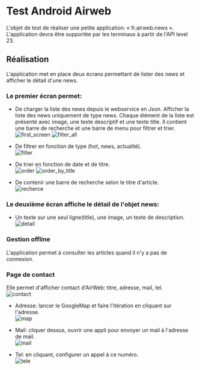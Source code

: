 # Test Android Airweb
L'objet de test de réaliser une petite application: « fr.airweb.news ». L'application devra être supportée par les terminaux à partir de l'API level 23.

## Réalisation
L'application met en place deux écrans permettant de lister des news et afficher le détail d'une news.

### Le premier écran permet:
* De charger la liste des news depuis le webservice en Json. Afficher la liste des news uniquement de type news. Chaque élément 
de la liste est présenté avec image, une texte descriptif et une texte title. Il contient une barre de recherche et une barre de menu 
pour filtrer et trier. <br/>
![first_screen](https://user-images.githubusercontent.com/33124632/61568240-c3dcab00-aa82-11e9-8813-979d3342ef01.png) ![filter_all](https://user-images.githubusercontent.com/33124632/61568565-fe931300-aa83-11e9-98b5-9136916bfa3c.png)

* De filtrer en fonction de type (hot, news, actualité). <br/>
![filter](https://user-images.githubusercontent.com/33124632/61568928-67c75600-aa85-11e9-8888-a16801a0cd8c.png)

* De trier en fonction de date et de titre. <br/>
![order](https://user-images.githubusercontent.com/33124632/61569107-1ec3d180-aa86-11e9-82c5-9683352c5ca0.png)
![order_by_title](https://user-images.githubusercontent.com/33124632/61569098-0a7fd480-aa86-11e9-879a-18bc3cf3efd5.png)

* De contenir une barre de recherche selon le titre d'article. </br>
![recherce](https://user-images.githubusercontent.com/33124632/61569168-60ed1300-aa86-11e9-8f2e-1888d0e24a27.png)

### Le deuxième écran affiche le détail de l'objet news:
* Un texte sur une seul ligne(title), une image, un texte de description. <br/>
![detail](https://user-images.githubusercontent.com/33124632/61569703-f093c100-aa88-11e9-8132-4bad5413c2c5.png)

### Gestion offline
L'application permet à consulter les articles quand il n'y a pas de connexion.

### Page de contact
Elle permet d'afficher contact d'AirWeb: titre, adresse, mail, tel. <br/>
![contact](https://user-images.githubusercontent.com/33124632/61569473-ce4d7380-aa87-11e9-8311-7294c4b850a7.png)

* Adresse: lancer le GoogleMap et faire l'itération en cliquant sur l'adresse. <br/>
![map](https://user-images.githubusercontent.com/33124632/61569539-05238980-aa88-11e9-824b-ed4cc3d73f29.png)

* Mail: cliquer dessus, ouvrir une appli pour envoyer un mail à l'adresse de mail. <br/>
![mail](https://user-images.githubusercontent.com/33124632/61569582-4025bd00-aa88-11e9-8b18-ab3271b1a7c8.png)

* Tel: en cliquant, configurer un appel à ce numéro. <br/>
![tele](https://user-images.githubusercontent.com/33124632/61569628-8a0ea300-aa88-11e9-864d-160a37022649.jpg)
